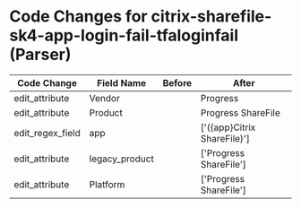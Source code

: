 # Code Changes for citrix-sharefile-sk4-app-login-fail-tfaloginfail (Parser)

| Code Change | Field Name | Before | After |
|-------------|------------|--------|-------|
| edit_attribute | Vendor |  | Progress |
| edit_attribute | Product |  | Progress ShareFile |
| edit_regex_field | app |  | ['({app}Citrix ShareFile)'] |
| edit_attribute | legacy_product |  | ['Progress ShareFile'] |
| edit_attribute | Platform |  | ['Progress ShareFile'] |